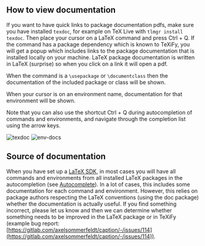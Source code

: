 ## How to view documentation
If you want to have quick links to package documentation pdfs, make sure you have installed `texdoc`, for example on TeX Live with `tlmgr install texdoc`.
Then place your cursor on a LaTeX command and press <shortcut>Ctrl + Q</shortcut>.
If the command has a package dependency which is known to TeXiFy, you will get a popup which includes links to the package documentation that is installed locally on your machine.
LaTeX package documentation is written in LaTeX (surprise) so when you click on a link it will open a pdf.

When the command is a `\usepackage` or `\documentclass` then the documentation of the included package or class will be shown.

When your cursor is on an environment name, documentation for that environment will be shown.

Note that you can also use the shortcut <shortcut>Ctrl + Q</shortcut> during autocompletion of commands and environments, and navigate through the completion list using the arrow keys.

![texdoc](https://raw.githubusercontent.com/wiki/Hannah-Sten/TeXiFy-IDEA/Reading/figures/texdoc.png)
![env-docs](https://raw.githubusercontent.com/wiki/Hannah-Sten/TeXiFy-IDEA/Reading/figures/env-docs.png)

## Source of documentation
When you have set up a [LaTeX SDK](Latex-Sdk), in most cases you will have all commands and environments from all installed LaTeX packages in the autocompletion (see [Autocomplete](Autocomplete#command-completion)).
In a lot of cases, this includes some documentation for each command and environment.
However, this relies on package authors respecting the LaTeX conventions (using the doc package) whether the documentation is actually useful.
If you find something incorrect, please let us know and then we can determine whether something needs to be improved in the LaTeX package or in TeXiFy (example bug report: [https://gitlab.com/axelsommerfeldt/caption/-/issues/114](https://gitlab.com/axelsommerfeldt/caption/-/issues/114)).
